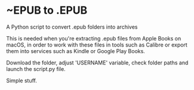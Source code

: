 # ~EPUB to .EPUB

A Python script to convert .epub folders into archives

This is needed when you're extracting .epub files from Apple Books on macOS, in order to work with these files in tools such as Calibre or export them into services such as Kindle or Google Play Books.

Download the folder, adjust 'USERNAME' variable, check folder paths and launch the script.py file.

Simple stuff.
